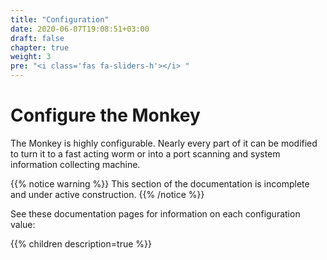 ```yaml
---
title: "Configuration"
date: 2020-06-07T19:08:51+03:00
draft: false
chapter: true
weight: 3
pre: "<i class='fas fa-sliders-h'></i> "
---
```


# Configure the Monkey

The Monkey is highly configurable. Nearly every part of it can be modified to turn it to a fast acting worm or into a port scanning and system information collecting machine.

{{% notice warning %}}
This section of the documentation is incomplete and under active construction.
{{% /notice %}}

See these documentation pages for information on each configuration value:

{{% children description=true %}}
